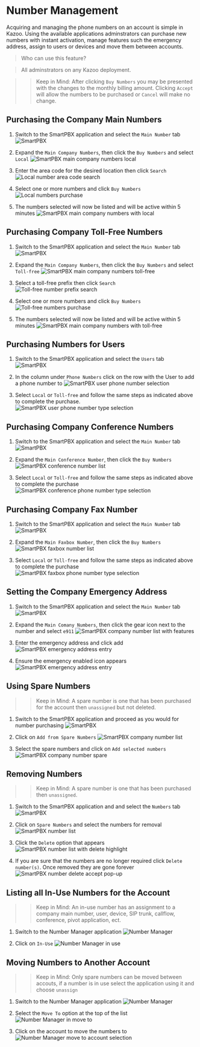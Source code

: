# Number Management

Acquiring and managing the phone numbers on an account is simple in Kazoo.  Using the available applications adminstrators can purchase new numbers with instant activation, manage features such the emergency address, assign to users or devices and move them between accounts.

> Who can use this feature?

> All adminstrators on any Kazoo deployment.

>> Keep in Mind: After clicking `Buy Numbers` you may be presented with the changes to the monthly billing amount.  Clicking `Accept` will allow the numbers to be purchased or `Cancel` will make no change.

## Purchasing the Company Main Numbers

1. Switch to the SmartPBX application and select the `Main Number` tab
![SmartPBX](smartpbx/main-number-local/step-1.png)

2. Expand the `Main Company Numbers`, then click the `Buy Numbers` and select `Local`
![SmartPBX main company numbers local](smartpbx/main-number-local/step-2.png)

3. Enter the area code for the desired location then click `Search`
![Local number area code search](smartpbx/main-number-local/step-3.png)

4. Select one or more numbers and click `Buy Numbers`
![Local numbers purchase](smartpbx/main-number-local/step-4.png)

5. The numbers selected will now be listed and will be active within 5 minutes
![SmartPBX main company numbers with local](smartpbx/main-number-local/step-5.png)

## Purchasing Company Toll-Free Numbers

1. Switch to the SmartPBX application and select the `Main Number` tab
![SmartPBX](smartpbx/main-numbers-toll/step-1.png)

2. Expand the `Main Company Numbers`, then click the `Buy Numbers` and select `Toll-free`
![SmartPBX main company numbers toll-free](smartpbx/main-number-toll/step-2.png)

3. Select a toll-free prefix then click `Search`
![Toll-free number prefix search](smartpbx/main-number-toll/step-3.png)

4. Select one or more numbers and click `Buy Numbers`
![Toll-free numbers purchase](smartpbx/main-number-toll/step-4.png)

5. The numbers selected will now be listed and will be active within 5 minutes
![SmartPBX main company numbers with toll-free](smartpbx/main-number-toll/step-5.png)

## Purchasing Numbers for Users

1. Switch to the SmartPBX application and select the `Users` tab
![SmartPBX](smartpbx/users/step-1.png)

2. In the column under `Phone Numbers` click on the row with the User to add a phone number to
![SmartPBX user phone number selection](smartpbx/users/step-2.png)

3. Select `Local` or `Toll-free` and follow the same steps as indicated above to complete the purchase.
![SmartPBX user phone number type selection](smartpbx/users/step-3.png)

## Purchasing Company Conference Numbers

1. Switch to the SmartPBX application and select the `Main Number` tab
![SmartPBX](smartpbx/main-conference/step-1.png)

2. Expand the `Main Conference Number`, then click the `Buy Numbers`
![SmartPBX conference number list](smartpbx/main-conference/step-2.png)

3. Select `Local` or `Toll-free` and follow the same steps as indicated above to complete the purchase
![SmartPBX conference phone number type selection](smartpbx/main-conference/step-3.png)

## Purchasing Company Fax Number

1. Switch to the SmartPBX application and select the `Main Number` tab
![SmartPBX](smartpbx/main-faxbox/step-1.png)

2. Expand the `Main Faxbox Number`, then click the `Buy Numbers`
![SmartPBX faxbox number list](smartpbx/main-faxbox/step-2.png)

3. Select `Local` or `Toll-free` and follow the same steps as indicated above to complete the purchase
![SmartPBX faxbox phone number type selection](smartpbx/main-faxbox/step-3.png)

## Setting the Company Emergency Address

1. Switch to the SmartPBX application and select the `Main Number` tab
![SmartPBX](smartpbx/main-number-features/step-1.png)

2. Expand the `Main Comany Numbers`, then click the gear icon next to the number and select `e911`
![SmartPBX company number list with features](smartpbx/main-number-features/step-2.png)

3. Enter the emergency address and click add
![SmartPBX emergency address entry](smartpbx/main-number-features/step-3.png)

4. Ensure the emergency enabled icon appears
![SmartPBX emergency address entry](smartpbx/main-number-features/step-4.png)

## Using Spare Numbers

>> Keep in Mind: A spare number is one that has been purchased for the account then `unassigned` but not deleted.

1. Switch to the SmartPBX application and proceed as you would for number purchasing
![SmartPBX](smartpbx/main-spare/step-1.png)

2. Click on `Add from Spare Numbers`
![SmartPBX company number list](smartpbx/main-spare/step-2.png)

3. Select the spare numbers and click on `Add selected numbers`
![SmartPBX company number spare](smartpbx/main-spare/step-3.png)

## Removing Numbers

>> Keep in Mind: A spare number is one that has been purchased then `unassigned`.

1. Switch to the SmartPBX application and and select the `Numbers` tab
![SmartPBX](smartpbx/numbers/step-1.png)

2. Click on `Spare Numbers` and select the numbers for removal
![SmartPBX number list](smartpbx/numbers/step-2.png)

3. Click the `Delete` option that appears
![SmartPBX number list with delete highlight](smartpbx/numbers/step-3.png)

4. If you are sure that the numbers are no longer required click `Delete number(s)`.  Once removed they are gone forever
![SmartPBX number delete accept pop-up](smartpbx/numbers/step-4.png)

## Listing all In-Use Numbers for the Account

>> Keep in Mind: An in-use number has an assignment to a company main number, user, device, SIP trunk, callflow, conference, pivot application, ect.

1. Switch to the Number Manager application
![Number Manager](number-manager/in-use/step-1.png)

2. Click on `In-Use`
![Number Manager in use](number-manager/in-use/step-2.png)

## Moving Numbers to Another Account

>> Keep in Mind: Only spare numbers can be moved between accouts, if a number is in use select the application using it and choose `unassign`

1. Switch to the Number Manager application
![Number Manager](number-manager/in-use/step-1.png)

2. Select the `Move To` option at the top of the list
![Number Manager in move to](number-manager/in-use/step-2.png)

3. Click on the account to move the numbers to
![Number Manager move to account selection](number-manager/in-use/step-3.png)
